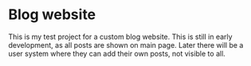 # Blog website

This is my test project for a custom blog website. This is still in early development, as all posts are shown on main page. Later there will be a user system where they can add their own posts, not visible to all. 

